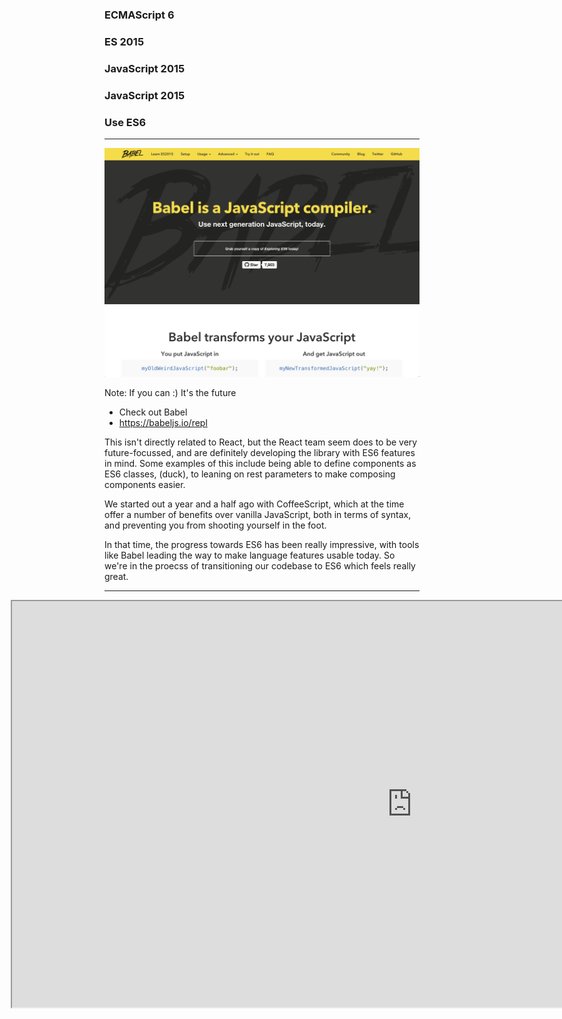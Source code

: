 ### ECMAScript 6<!-- .element: style="text-decoration: line-through; color: #AAA;" -->
### ES 2015<!-- .element: style="text-decoration: line-through; color: #AAA;" -->
### JavaScript 2015<!-- .element: style="text-decoration: line-through; color: #AAA;" -->
### JavaScript 2015<!-- .element: style="text-decoration: line-through; color: #AAA;" -->
### Use ES6


---

![babel](../../images/babel.png)<!-- .element: width="700"-->

Note:
If you can :)
It's the future
- Check out Babel
- https://babeljs.io/repl

This isn't directly related to React, but the React team seem does to be very future-focussed, and are definitely developing the library with ES6 features in mind. Some examples of this include being able to define components as ES6 classes, (duck), to leaning on rest parameters to make composing components easier.

We started out a year and a half ago with CoffeeScript, which at the time offer a number of benefits over vanilla JavaScript, both in terms of syntax, and preventing you from shooting yourself in the foot.

In that time, the progress towards ES6 has been really impressive, with tools like Babel leading the way to make language features usable today. So we're in the proecss of transitioning our codebase to ES6 which feels really great.


---

<iframe width="1280px" style="max-width: 1280px; margin-left: -150px;" height="650px" src="https://babeljs.io/repl/#?experimental=true&evaluate=true&loose=false&spec=false&code=export%20class%20Counter%20extends%20React.Component%20%7B%0A%20%20constructor(props)%20%7B%0A%20%20%20%20super(props)%3B%0A%20%20%20%20this.state%20%3D%20%7Bcount%3A%20props.initialCount%7D%3B%0A%20%20%7D%0A%20%20tick()%20%7B%0A%20%20%20%20this.setState(%7Bcount%3A%20this.state.count%20%2B%201%7D)%3B%0A%20%20%7D%0A%20%20render()%20%7B%0A%20%20%20%20return%20(%0A%20%20%20%20%20%20%3Cdiv%20onClick%3D%7Bthis.tick.bind(this)%7D%3E%0A%20%20%20%20%20%20%20%20Clicks%3A%20%7Bthis.state.count%7D%0A%20%20%20%20%20%20%3C%2Fdiv%3E%0A%20%20%20%20)%3B%0A%20%20%7D%0A%7D%0ACounter.propTypes%20%3D%20%7B%20initialCount%3A%20React.PropTypes.number%20%7D%3B%0ACounter.defaultProps%20%3D%20%7B%20initialCount%3A%200%20%7D%3B" />  

